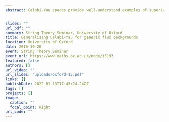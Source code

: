 ```yaml
---
abstract: Calabi-Yau spaces provide well-understood examples of supersymmetric vacua in supergravity. The supersymmetry conditions on such spaces can be rephrased as the existence and integrability of a particular geometric structure. When fluxes are allowed, the conditions are more complicated and the analogue of the geometric structure is not well understood. In this talk, I will review work that defines the analogue of Calabi-Yau geometry for generic $D=4$, $N=2$ supergravity backgrounds. The geometry is characterised by a pair of structures in generalised geometry that interpolate between complex, symplectic and hyper-Kahler geometry. Supersymmetry is then equivalent to integrability of the structures, which appears as moment maps for diffeomorphisms and gauge transformations. I will also discuss the extension AdS backgrounds, where deformations of these geometric structures correspond to exactly marginal deformations of the dual field theories.


slides: ""
url_pdf: ""
summary: String Theory Seminar, University of Oxford
title: Generalising Calabi-Yau for generic flux backgrounds
location: University of Oxford
date: 2015-10-26
event: String Theory Seminar
event_url: https://www.maths.ox.ac.uk/node/15193
featured: false
authors: []
url_video: ""
url_slides: "uploads/oxford-15.pdf"
links: []
publishDate: 2022-01-13T17:45:24.242Z
tags: []
projects: []
image:
  caption: ""
  focal_point: Right
url_code: ""
---
```

